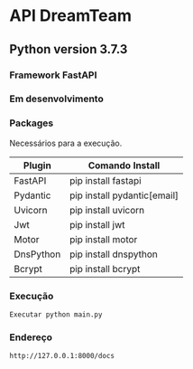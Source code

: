 # API DreamTeam
## Python version 3.7.3
### Framework FastAPI

### Em desenvolvimento

### Packages

Necessários para a execução.

| Plugin | Comando Install |
| ------ | ------ |
| FastAPI | pip install fastapi |
| Pydantic | pip install pydantic[email] |
| Uvicorn | pip install uvicorn |
| Jwt | pip install jwt |
| Motor | pip install motor |
| DnsPython | pip install dnspython |
| Bcrypt | pip install bcrypt |


### Execução
```
Executar python main.py
```

### Endereço
```
http://127.0.0.1:8000/docs
```
